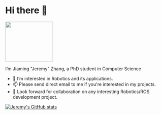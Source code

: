 # Hi there :wave:

<img src="/Docs/profile.gif" data-canonical-src="/Docs/profile.gif" width="150" height="125" /> 

I’m Jiaming "Jeremy" Zhang, a PhD student in Computer Science

- 👀 I’m interested in Robotics and its applications.
- 📫 Please send direct email to me if you're interested in my projects.
- 🤩 Look forward for collaboration on any interesting Robotics/ROS development project.

<!---
jeremyzz830/jeremyzz830 is a ✨ special ✨ repository because its `README.md` (this file) appears on your GitHub profile.
You can click the Preview link to take a look at your changes.
--->


[![Jeremy's GitHub stats](https://github-readme-stats.vercel.app/api?username=jeremyzz830)](https://github.com/jmz3/github-readme-status)
